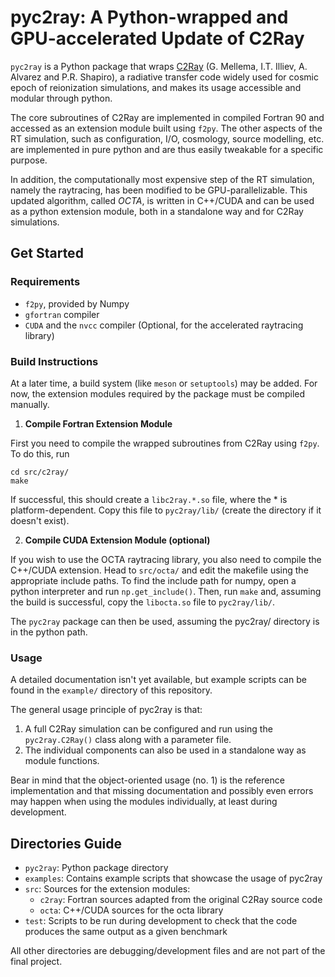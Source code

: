 # pyc2ray: A Python-wrapped and GPU-accelerated Update of C2Ray
`pyc2ray` is a Python package that wraps [C2Ray](https://ui.adsabs.harvard.edu/link_gateway/2006NewA...11..374M/doi:10.48550/arXiv.astro-ph/0508416) (G. Mellema, I.T. Illiev, A. Alvarez and P.R. Shapiro), a radiative transfer code widely used for cosmic epoch of reionization simulations, and makes its usage accessible and modular through python.

The core subroutines of C2Ray are implemented in compiled Fortran 90 and accessed as an extension module
built using `f2py`. The other aspects of the RT simulation, such as configuration, I/O, cosmology, source modelling, etc.
are implemented in pure python and are thus easily tweakable for a specific purpose.

In addition, the computationally most expensive step of the RT simulation, namely the raytracing,
has been modified to be GPU-parallelizable. This updated algorithm, called _OCTA_, is written
in C++/CUDA and can be used as a python extension module, both in a standalone way and for C2Ray simulations.

## Get Started
### Requirements
* `f2py`, provided by Numpy
* `gfortran` compiler
* `CUDA` and the `nvcc` compiler (Optional, for the accelerated raytracing library)
### Build Instructions
At a later time, a build system (like `meson` or `setuptools`) may be added. For now, the extension modules
required by the package must be compiled manually.
1. **Compile Fortran Extension Module**

First you need to compile the wrapped subroutines from C2Ray using `f2py`. To do this, run
```
cd src/c2ray/
make
```

If successful, this should create a `libc2ray.*.so` file, where the * is platform-dependent. Copy this file to
`pyc2ray/lib/` (create the directory if it doesn't exist).

2. **Compile CUDA Extension Module (optional)**

If you wish to use the OCTA raytracing library, you also need to compile the C++/CUDA extension.
Head to `src/octa/` and edit the makefile using the appropriate include paths. To find the include path
for numpy, open a python interpreter and run `np.get_include()`.
Then, run `make` and, assuming the build is successful, copy the `libocta.so` file to `pyc2ray/lib/`.

The `pyc2ray` package can then be used, assuming the pyc2ray/ directory is in the python path.

### Usage
A detailed documentation isn't yet available, but example scripts can be found in the `example/` directory
of this repository.

The general usage principle of pyc2ray is that:
1. A full C2Ray simulation can be configured and run using the `pyc2ray.C2Ray()` class along with a parameter file.
2. The individual components can also be used in a standalone way as module functions.

Bear in mind that the object-oriented usage (no. 1) is the reference implementation and that
missing documentation and possibly even errors may happen when using the modules individually, at least during development.

## Directories Guide
* `pyc2ray`: Python package directory
* `examples`: Contains example scripts that showcase the usage of pyc2ray
* `src`: Sources for the extension modules:
    * `c2ray`: Fortran sources adapted from the original C2Ray source code
    * `octa`: C++/CUDA sources for the octa library
* `test`: Scripts to be run during development to check that the code produces the same output as a given benchmark

All other directories are debugging/development files and are not part of the final project.
